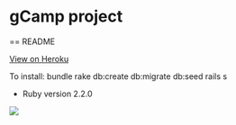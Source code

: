 # gCamp project

== README

[View on Heroku](https://limitless-spire-4080.herokuapp.com/)

To install:
bundle
rake db:create db:migrate db:seed
rails s



* Ruby version
  2.2.0

![](https://travis-ci.org/kerryhouchinroberts/gcamp-kerry-roberts.svg?branch=master)
